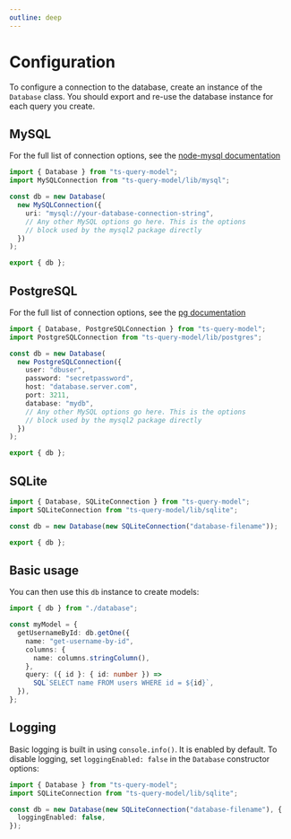 ```yaml
---
outline: deep
---
```


# Configuration

To configure a connection to the database, create an instance of the `Database` class.
You should export and re-use the database instance for each query you create.

## MySQL

For the full list of connection options, see the [node-mysql documentation](https://sidorares.github.io/node-mysql2/docs/examples/connections/create-connection#connectionoptions)

```ts
import { Database } from "ts-query-model";
import MySQLConnection from "ts-query-model/lib/mysql";

const db = new Database(
  new MySQLConnection({
    uri: "mysql://your-database-connection-string",
    // Any other MySQL options go here. This is the options
    // block used by the mysql2 package directly
  })
);

export { db };
```

## PostgreSQL

For the full list of connection options, see the [pg documentation](https://node-postgres.com/features/connecting#programmatic)

```ts
import { Database, PostgreSQLConnection } from "ts-query-model";
import PostgreSQLConnection from "ts-query-model/lib/postgres";

const db = new Database(
  new PostgreSQLConnection({
    user: "dbuser",
    password: "secretpassword",
    host: "database.server.com",
    port: 3211,
    database: "mydb",
    // Any other MySQL options go here. This is the options
    // block used by the mysql2 package directly
  })
);

export { db };
```

## SQLite

```ts
import { Database, SQLiteConnection } from "ts-query-model";
import SQLiteConnection from "ts-query-model/lib/sqlite";

const db = new Database(new SQLiteConnection("database-filename"));

export { db };
```

## Basic usage

You can then use this `db` instance to create models:

```ts
import { db } from "./database";

const myModel = {
  getUsernameById: db.getOne({
    name: "get-username-by-id",
    columns: {
      name: columns.stringColumn(),
    },
    query: ({ id }: { id: number }) =>
      SQL`SELECT name FROM users WHERE id = ${id}`,
  }),
};
```

## Logging

Basic logging is built in using `console.info()`. It is enabled by default.
To disable logging, set `loggingEnabled: false` in the `Database` constructor options:

```ts
import { Database } from "ts-query-model";
import SQLiteConnection from "ts-query-model/lib/sqlite";

const db = new Database(new SQLiteConnection("database-filename"), {
  loggingEnabled: false,
});
```
